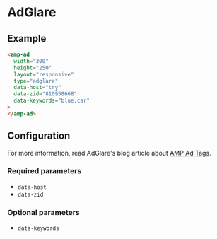 <!---
Copyright 2019 The AMP HTML Authors. All Rights Reserved.

Licensed under the Apache License, Version 2.0 (the "License");
you may not use this file except in compliance with the License.
You may obtain a copy of the License at

      http://www.apache.org/licenses/LICENSE-2.0

Unless required by applicable law or agreed to in writing, software
distributed under the License is distributed on an "AS-IS" BASIS,
WITHOUT WARRANTIES OR CONDITIONS OF ANY KIND, either express or implied.
See the License for the specific language governing permissions and
limitations under the License.
-->

# AdGlare

## Example

```html
<amp-ad
  width="300"
  height="250"
  layout="responsive"
  type="adglare"
  data-host="try"
  data-zid="810958668"
  data-keywords="blue,car"
>
</amp-ad>
```

## Configuration

For more information, read AdGlare's blog article about
[AMP Ad Tags](https://www.adglare.com/kb/51/amp-ad-server).

### Required parameters

- `data-host`
- `data-zid`

### Optional parameters

- `data-keywords`
